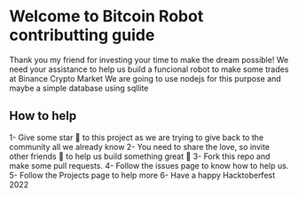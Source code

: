 # Welcome to Bitcoin Robot contributting guide

Thank you my friend for investing your time to make the dream possible!
We need your assistance to help us build a funcional robot to make some trades at Binance Crypto Market
We are going to use nodejs for this purpose and maybe a simple database using sqllite 

## How to help

1- Give some star 🌟 to this project as we are trying to give back to the community all we already know
2- You need to share the love, so invite other friends 🍳 to help us build something great 💚
3- Fork this repo and make some pull requests.
4- Follow the issues page to know how to help us.
5- Follow the Projects page to help more
6- Have a happy Hacktoberfest 2022


